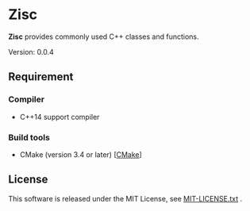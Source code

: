# Zisc #

**Zisc** provides commonly used C++ classes and functions.

Version: 0.0.4

## Requirement ##

### Compiler ###

* C++14 support compiler

### Build tools ###

* CMake (version 3.4 or later) [[CMake](https://cmake.org/)]

## License ##
This software is released under the MIT License,
see [MIT-LICENSE.txt](./MIT-LICENSE.txt) .
